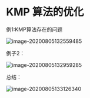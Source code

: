 # KMP 算法的优化

例1:KMP算法存在的问题

![image-20200805132559485](https://cdn.jsdelivr.net/gh/KimYangOfCat/MyPicStorage/2021-CSPostgraduate-408/20200810013053.jpg)

例子2：

![image-20200805132959285](https://cdn.jsdelivr.net/gh/KimYangOfCat/MyPicStorage/2021-CSPostgraduate-408/20200810013100.png)

总结：

![image-20200805133126340](https://cdn.jsdelivr.net/gh/KimYangOfCat/MyPicStorage/2021-CSPostgraduate-408/20200810013109.jpg)
